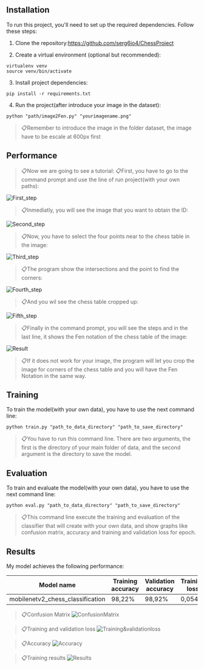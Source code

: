 ## Installation

To run this project, you'll need to set up the required dependencies. Follow these steps:

1. Clone the repository:https://github.com/serg6io4/ChessProject

2. Create a virtual environment (optional but recommended):

```env
virtualenv venv
source venv/bin/activate
```

3. Install project dependencies:

```setup
pip install -r requirements.txt
```

4. Run the project(after introduce your image in the dataset):
```setup
python "path/image2Fen.py" "yourimagename.png"
```
>📋Remember to introduce the image in the folder dataset, the image have to be escale at 600px first
## Performance
>📋Now we are going to see a tutorial:
>📋First, you have to go to the command prompt and use the line of run project(with your own paths):

![First_step](docs/Tutorial/1.jpg)

>📋Inmediatly, you will see the image that you want to obtain the ID:

![Second_step](docs/Tutorial/2.jpg)

>📋Now, you have to select the four points near to the chess table in the image:

![Third_step](docs/Tutorial/3.jpg)

>📋The program show the intersections and the point to find the corners:

![Fourth_step](docs/Tutorial/4.jpg)

>📋And you wil see the chess table cropped up:

![Fifth_step](docs/Tutorial/5.jpg)

>📋Finally in the command prompt, you will see the steps and in the last line, it shows the Fen notation of the chess table of the image:

![Result](docs/Tutorial/6.jpg)

>📋If it does not work for your image, the program will let you crop the image for corners of the chess table and you will have the Fen Notation in the same way.


## Training

To train the model(with your own data), you have to use the next command line:

```train
python train.py "path_to_data_directory" "path_to_save_directory"
```
>📋You have to run this command line. There are two arguments, the first is the directory of your main folder of data, and the second argument is the directory to save the model.


## Evaluation

To train and evaluate the model(with your own data), you have to use the next command line:

```eval
python eval.py "path_to_data_directory" "path_to_save_directory"
```
>📋This command line execute the training and evaluation of the classifier that will create with your own data, and show graphs like confusion matrix, accuracy and training and validation loss for epoch.


## Results 

My model achieves the following performance:

| Model name                         | Training accuracy | Validation accuracy | Training loss| validation loss|
|------------------------------------|-------------------|---------------------|--------------|----------------|
| mobilenetv2_chess_classification   |        98,22%     |         98,92%      |     0,0548   |      0,0302    |

>📋Confusion Matrix
![ConfusionMatrix](docs/Graphs/Confusion_Matrix_4.png)

>📋Training and validation loss
![Training&validationloss](docs/Graphs/entrenamiento_y_validacion_perdida_4.png)

>📋Accuracy
![Accuracy](docs/Graphs/Precision(entrenamiento_validacion)_4.png)

>📋Training results
![Results](docs/Graphs/Training_results.jpg)